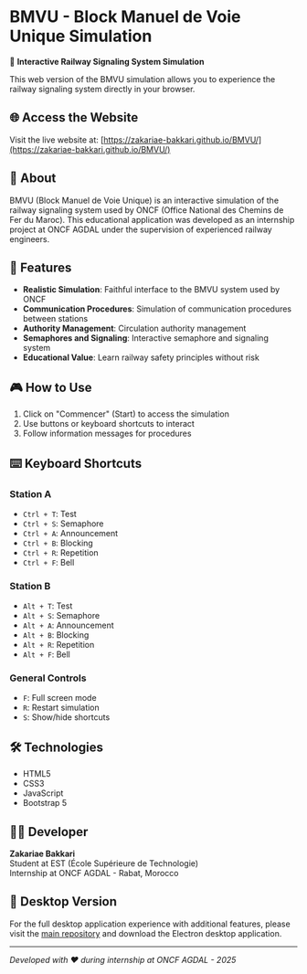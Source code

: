 # BMVU - Block Manuel de Voie Unique Simulation

🚂 **Interactive Railway Signaling System Simulation**

This web version of the BMVU simulation allows you to experience the railway signaling system directly in your browser.

## 🌐 Access the Website

Visit the live website at: [https://zakariae-bakkari.github.io/BMVU/](https://zakariae-bakkari.github.io/BMVU/)

## 📖 About

BMVU (Block Manuel de Voie Unique) is an interactive simulation of the railway signaling system used by ONCF (Office National des Chemins de Fer du Maroc). This educational application was developed as an internship project at ONCF AGDAL under the supervision of experienced railway engineers.

## 🎯 Features

- **Realistic Simulation**: Faithful interface to the BMVU system used by ONCF
- **Communication Procedures**: Simulation of communication procedures between stations
- **Authority Management**: Circulation authority management
- **Semaphores and Signaling**: Interactive semaphore and signaling system
- **Educational Value**: Learn railway safety principles without risk

## 🎮 How to Use

1. Click on "Commencer" (Start) to access the simulation
2. Use buttons or keyboard shortcuts to interact
3. Follow information messages for procedures

## ⌨️ Keyboard Shortcuts

### Station A
- `Ctrl + T`: Test
- `Ctrl + S`: Semaphore
- `Ctrl + A`: Announcement
- `Ctrl + B`: Blocking
- `Ctrl + R`: Repetition
- `Ctrl + F`: Bell

### Station B
- `Alt + T`: Test
- `Alt + S`: Semaphore
- `Alt + A`: Announcement
- `Alt + B`: Blocking
- `Alt + R`: Repetition
- `Alt + F`: Bell

### General Controls
- `F`: Full screen mode
- `R`: Restart simulation
- `S`: Show/hide shortcuts

## 🛠️ Technologies

- HTML5
- CSS3
- JavaScript
- Bootstrap 5

## 👨‍💻 Developer

**Zakariae Bakkari**  
Student at EST (École Supérieure de Technologie)  
Internship at ONCF AGDAL - Rabat, Morocco

## 📱 Desktop Version

For the full desktop application experience with additional features, please visit the [main repository](https://github.com/zakariae-bakkari/BMVU) and download the Electron desktop application.

---

*Developed with ❤️ during internship at ONCF AGDAL - 2025*
